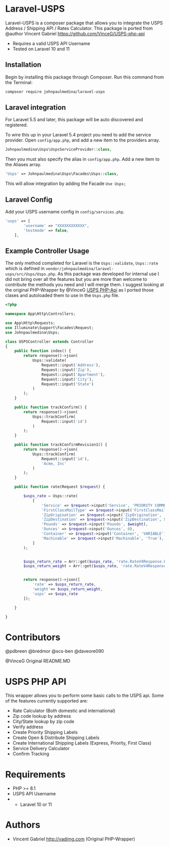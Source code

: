# Laravel-USPS

Laravel-USPS is a composer package that allows you to integrate the USPS Address / Shipping API / Rates Calculator. This package is ported from @author Vincent Gabriel https://github.com/VinceG/USPS-php-api

  - Requires a valid USPS API Username
  - Tested on Laravel 10 and 11

## Installation

Begin by installing this package through Composer. Run this command from the Terminal:

```bash
composer require johnpaulmedina/laravel-usps
```
## Laravel integration

For Laravel 5.5 and later, this package will be auto discovered and registered.

To wire this up in your Laravel 5.4 project you need to add the service provider.
Open `config/app.php`, and add a new item to the providers array.

```php
Johnpaulmedina\Usps\UspsServiceProvider::class,
```
Then you must also specify the alias in `config/app.php`. Add a new item to the Aliases array.

```php
'Usps' => Johnpaulmedina\Usps\Facades\Usps::class,
```
This will allow integration by adding the Facade `Use Usps;`

## Laravel Config
Add your USPS username config in `config/services.php`.

```php
'usps' => [
		'username' => "XXXXXXXXXXXX",
		'testmode' => false,
	],
```

## Example Controller Usage
The only method completed for Laravel is the `Usps::validate`, `Usps::rate` which is defined in `vendor/johnpaulmedina/laravel-usps/src/Usps/Usps.php`. As this package was developed for internal use I did not bring over all the features but you are more than welcome to contribute the methods you need and I will merge them. I suggest looking at the original PHP-Wrapper by @VinceG [USPS PHP-Api](https://github.com/VinceG/USPS-php-api "USPS PHP-Api by VinceG") as I ported those clases and autoloaded them to use in the `Usps.php` file.
```php
<?php

namespace App\Http\Controllers;

use App\Http\Requests;
use Illuminate\Support\Facades\Request;
use Johnpaulmedina\Usps;

class USPSController extends Controller
{
    public function index() {
        return response()->json(
            Usps::validate(
                Request::input('Address'),
                Request::input('Zip'),
                Request::input('Apartment'),
                Request::input('City'),
                Request::input('State')
            )
        );
    }

    public function trackConfirm() {
        return response()->json(
            Usps::trackConfirm(
                Request::input('id')
            )
        );
    }

    public function trackConfirmRevision1() {
        return response()->json(
            Usps::trackConfirm(
                Request::input('id'),
                'Acme, Inc'
            )
        );
    }

    public function rate(Request $request) {

        $usps_rate = Usps::rate(
            [
                'Service' => $request->input('Service', 'PRIORITY COMMERCIAL'),
                'FirstClassMailType' => $request->input('FirstClassMailType', ''),
                'ZipOrigination' => $request->input('ZipOrigination', '91601'),
                'ZipDestination' => $request->input('ZipDestination', $zipcode),
                'Pounds' => $request->input('Pounds', $weight),
                'Ounces' => $request->input('Ounces', 0),
                'Container' => $request->input('Container', 'VARIABLE'),
                'Machinable' => $request->input('Machinable', 'True'),
            ]
        );


        $usps_return_rate = Arr::get($usps_rate, 'rate.RateV4Response.Package.Postage.Rate');
        $usps_return_weight = Arr::get($usps_rate, 'rate.RateV4Response.Package.Pounds');


        return response()->json([
            'rate' => $usps_return_rate,
            'weight'=> $usps_return_weight,
            'usps' => $usps_rate
        ]);

    }

}
```

Contributors
============
@pdbreen
@bredmor
@scs-ben
@daveore090

@VinceG Original README.MD

USPS PHP API
===========

This wrapper allows you to perform some basic calls to the USPS api. Some of the features currently supported are:

- Rate Calculator (Both domestic and international)
- Zip code lookup by address
- City/State lookup by zip code
- Verify address
- Create Priority Shipping Labels
- Create Open & Distribute Shipping Labels
- Create International Shipping Labels (Express, Priority, First Class)
- Service Delivery Calculator
- Confirm Tracking

Requirements
============

- PHP >= 8.1
- USPS API Username
- - Laravel 10 or 11


Authors
=======
- Vincent Gabriel <http://vadimg.com> (Original PHP-Wrapper)

